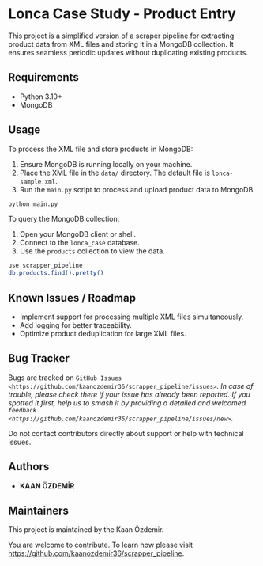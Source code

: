 # Lonca Case Study - Product Entry

This project is a simplified version of a scraper pipeline for extracting product data from XML files and storing it in a MongoDB collection. 
It ensures seamless periodic updates without duplicating existing products.

## Requirements

- Python 3.10+
- MongoDB

## Usage

To process the XML file and store products in MongoDB:

1. Ensure MongoDB is running locally on your machine.
2. Place the XML file in the `data/` directory. The default file is `lonca-sample.xml`.
3. Run the `main.py` script to process and upload product data to MongoDB.

```bash
python main.py
```

To query the MongoDB collection:

1. Open your MongoDB client or shell.
2. Connect to the `lonca_case` database.
3. Use the `products` collection to view the data.

```bash
use scrapper_pipeline
db.products.find().pretty()
```

## Known Issues / Roadmap


- Implement support for processing multiple XML files simultaneously.
- Add logging for better traceability.
- Optimize product deduplication for large XML files.

## Bug Tracker


Bugs are tracked on `GitHub Issues <https://github.com/kaanozdemir36/scrapper_pipeline/issues>`_.
In case of trouble, please check there if your issue has already been reported.
If you spotted it first, help us to smash it by providing a detailed and welcomed
`feedback <https://github.com/kaanozdemir36/scrapper_pipeline/issues/new>`_.

Do not contact contributors directly about support or help with technical issues.

## Authors

- **KAAN ÖZDEMİR**

## Maintainers


This project is maintained by the Kaan Özdemir.

You are welcome to contribute. To learn how please visit https://github.com/kaanozdemir36/scrapper_pipeline.
